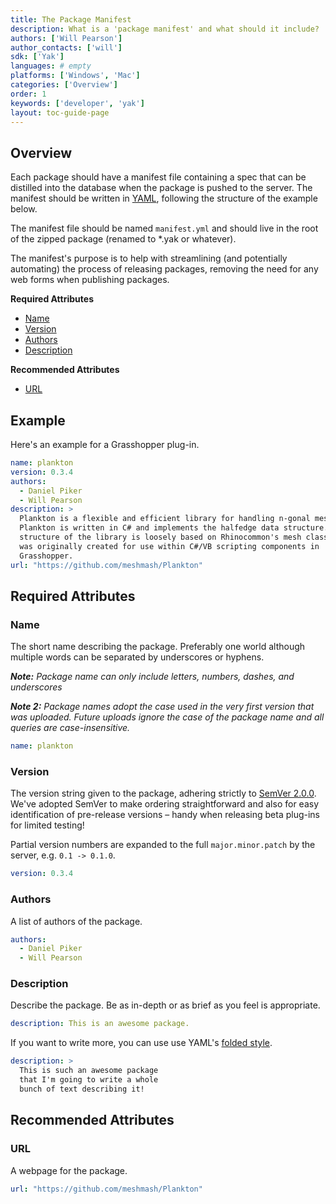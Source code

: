 ```yaml
---
title: The Package Manifest
description: What is a 'package manifest' and what should it include?
authors: ['Will Pearson']
author_contacts: ['will']
sdk: ['Yak']
languages: # empty
platforms: ['Windows', 'Mac']
categories: ['Overview']
order: 1
keywords: ['developer', 'yak']
layout: toc-guide-page
---
```


## Overview

Each package should have a manifest file containing a spec that can be distilled into the database when the package is pushed to the server. The manifest should be written in [YAML](http://www.yaml.org), following the structure of the example below.

The manifest file should be named `manifest.yml` and should live in the root of the zipped package (renamed to \*.yak or whatever).

The manifest's purpose is to help with streamlining (and potentially automating) the process of releasing packages, removing the need for any web forms when publishing packages.

**Required Attributes**
 - [Name](#name)
 - [Version](#version)
 - [Authors](#authors)
 - [Description](#description)

**Recommended Attributes**
 <!-- - [`license`](#license) -->
 - [URL](#url)

<!-- ### Optional Attributes
 - [`dependencies`](#dependencies) -->

## Example

Here's an example for a Grasshopper plug-in.

```yaml
name: plankton
version: 0.3.4
authors:
  - Daniel Piker
  - Will Pearson
description: >
  Plankton is a flexible and efficient library for handling n-gonal meshes.
  Plankton is written in C# and implements the halfedge data structure. The
  structure of the library is loosely based on Rhinocommon's mesh classes and
  was originally created for use within C#/VB scripting components in
  Grasshopper.
url: "https://github.com/meshmash/Plankton"
```

## Required Attributes

### Name

The short name describing the package. Preferably one world although multiple words can be separated by underscores or hyphens.

_**Note:** Package name can only include letters, numbers, dashes, and underscores_

_**Note 2:** Package names adopt the case used in the very first version that was uploaded. Future uploads ignore the case of the package name and all queries are case-insensitive._

```yaml
name: plankton
```

### Version

The version string given to the package, adhering strictly to [SemVer 2.0.0](http://semver.org/spec/v2.0.0.html). We've adopted SemVer to make ordering straightforward and also for easy identification of pre-release versions – handy when releasing beta plug-ins for limited testing!

Partial version numbers are expanded to the full `major.minor.patch` by the server, e.g. `0.1 -> 0.1.0`.

```yaml
version: 0.3.4
```

### Authors

A list of authors of the package.

```yaml
authors:
  - Daniel Piker
  - Will Pearson
```

### Description

Describe the package. Be as in-depth or as brief as you feel is appropriate.

```yaml
description: This is an awesome package.
```

If you want to write more, you can use use YAML's [folded style](http://www.yaml.org/spec/1.2/spec.html#id2796251).

```yaml
description: >
  This is such an awesome package
  that I'm going to write a whole
  bunch of text describing it!
```


## Recommended Attributes

<!-- ### License

The license for this package. This should be no more than 64 characters and should be one of the standard [SPDX identifiers](spdx.org/licenses/).

```yaml
license: MIT
```

If the intention is to make the package open source then ideally you should pick one that is [OSI (Open Source Initiative)](opensource.org/licenses/alphabetical) approved. The most commonly used OSI approved licenses are BSD-3-Clause and MIT. GitHub also provides a license picker at http://choosealicense.com.

This should just be the name of your license. The full text of the license should be included in the package as `LICENSE[.ext]` (at the top level) when you build it.

You should specify a license for your package so that people know how they are permitted to use it, and any restrictions you're placing on it. Not specifying a license means all rights are reserved; others have no rights to use the code for any purpose. -->

### URL

A webpage for the package.

<!-- NOTE: I'm thinking that, where this is a github repository, there is the possibility to build direct from HEAD. -->

```yaml
url: "https://github.com/meshmash/Plankton"
```


<!-- ## Optional Attributes

### Dependencies

A list of packages upon which this package depends. Can also include optional version specifications, again adhering to Semantic Versioning.

_Not currently used, however the server is capable of storing dependencies so this needs hooking up!_

```yaml
dependencies:
  - name: plankton
    spec: "< 0.4.0, >= 0.3.0"
  - name: package_without_spec
``` -->


<!--## Alternative (JSON)

```json
{
  "name": "plankton",
  "version": "0.3.4",
  "author": [
    "Daniel Piker",
    "Will Pearson"
  ],
  "dependencies": [

  ],
  "description": "Plankton is a flexible and efficient library for handling n-gonal meshes. Plankton is written in C# and implements the halfedge data structure. The structure of the library is loosely based on Rhinocommon's mesh classes and was originally created for use within C#/VB scripting components in Grasshopper.",
  "license": "LGPL-3",
  "url": "https://github.com/meshmash/Plankton",
  "type": "gh-plugin"
}
``` -->
